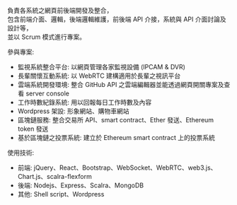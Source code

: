 負責各系統之網頁前後端開發及整合，  
包含前端介面、邏輯，後端邏輯維護，前後端 API 介接，系統與 API 介面討論及設計等，  
並以 Scrum 模式進行專案。  

參與專案:  
- 監視系統整合平台: 以網頁管理各家監視設備 (IPCAM & DVR)
- 長輩關懷互動系統: 以 WebRTC 建構適用於長輩之視訊平台
- 雲端系統開發環境: 整合 GitHub API 之雲端編輯器並能透過網頁開關專案及查看 server console
- 工作時數紀錄系統: 用以回報每日工作時數及內容
- Wordpress 架設: 形象網站、購物車網站
- 區塊鏈服務: 整合交易所 API、smart contract、Ether 發送、Ethereum token 發送
- 基於區塊鏈之投票系統: 建立於 Ethereum smart contract 上的投票系統

使用技術:
- 前端: jQuery、React、Bootstrap、WebSocket、WebRTC、web3.js、Chart.js、scalra-flexform
- 後端: Nodejs、Express、Scalra、MongoDB
- 其他: Shell script、Wordpress

